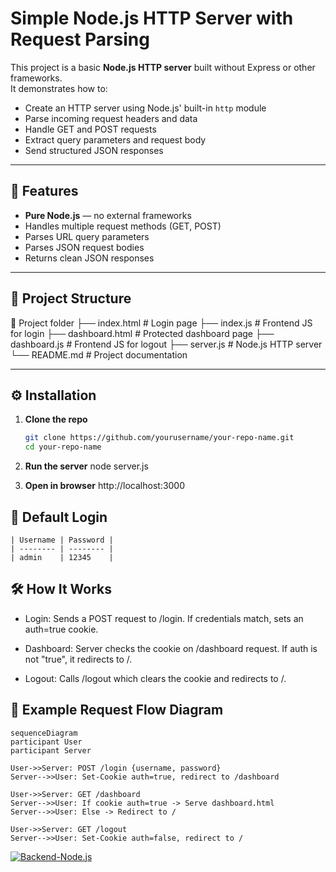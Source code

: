 # Simple Node.js HTTP Server with Request Parsing

This project is a basic **Node.js HTTP server** built without Express or other frameworks.  
It demonstrates how to:

- Create an HTTP server using Node.js' built-in `http` module
- Parse incoming request headers and data
- Handle GET and POST requests
- Extract query parameters and request body
- Send structured JSON responses

---

## 🚀 Features
- **Pure Node.js** — no external frameworks
- Handles multiple request methods (GET, POST)
- Parses URL query parameters
- Parses JSON request bodies
- Returns clean JSON responses

---

## 📂 Project Structure
📁 Project folder
├── index.html # Login page
├── index.js # Frontend JS for login
├── dashboard.html # Protected dashboard page
├── dashboard.js # Frontend JS for logout
├── server.js # Node.js HTTP server
└── README.md # Project documentation


---

## ⚙️ Installation

1. **Clone the repo**
   ```bash
   git clone https://github.com/yourusername/your-repo-name.git
   cd your-repo-name

2.  **Run the server**
    node server.js

3.  **Open in browser**
    http://localhost:3000

## 🔑 Default Login
    
    | Username | Password |
    | -------- | -------- |
    | admin    | 12345    |

## 🛠 How It Works
-  Login: Sends a POST request to /login. If credentials match, sets an auth=true cookie.

-  Dashboard: Server checks the cookie on /dashboard request.
   If auth is not "true", it redirects to /.

-  Logout: Calls /logout which clears the cookie and redirects to /.

## 📜 Example Request Flow Diagram

    sequenceDiagram
    participant User
    participant Server

    User->>Server: POST /login {username, password}
    Server-->>User: Set-Cookie auth=true, redirect to /dashboard

    User->>Server: GET /dashboard
    Server-->>User: If cookie auth=true -> Serve dashboard.html
    Server-->>User: Else -> Redirect to /

    User->>Server: GET /logout
    Server-->>User: Set-Cookie auth=false, redirect to /


[![Backend-Node.js](https://img.shields.io/badge/Backend-Node.js-green)](https://nodejs.org/)
